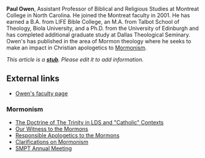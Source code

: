 **Paul Owen**, Assistant Professor of Biblical and Religious
Studies at Montreat College in North Carolina. He joined the
Montreat faculty in 2001. He has earned a B.A. from LIFE Bible
College, an M.A. from Talbot School of Theology, Biola University,
and a Ph.D. from the University of Edinburgh and has completed
additional graduate study at Dallas Theological Seminary. Owen's
has published in the area of Mormon theology where he seeks to make
an impact in Christian apologetics to
[Mormonism](Mormonism "Mormonism").

*This article is a **[stub](http://www.theopedia.com/Category:Theopedia_stubs "Category:Theopedia stubs")**. Please edit it to add information.*
## External links

-   [Owen's faculty page](http://www.montreat.edu/bible/faculty.asp)

### Mormonism

-   [The Doctrine of The Trinity in LDS and "Catholic" Contexts](http://www.smpt.org/member_resource/element/owen_element1-1.html)
-   [Our Witness to the Mormons](http://cs.reformedcatholicism.com/?p=19)
-   [Responsible Apologetics to the Mormons](http://cs.reformedcatholicism.com/?p=67)
-   [Clarifications on Mormonism](http://cs.reformedcatholicism.com/?p=60)
-   [SMPT Annual Meeting](http://cs.reformedcatholicism.com/?p=177)



